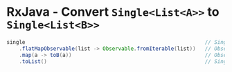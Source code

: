 # RxJava - Convert `Single<List<A>>` to `Single<List<B>>`
````java
single                                                          // Single<List<A>>
    .flatMapObservable(list -> Observable.fromIterable(list))   // Observable<A>
    .map(a -> toB(a))                                           // Observable<B>
    .toList()                                                   // Single<List<B>>
````
